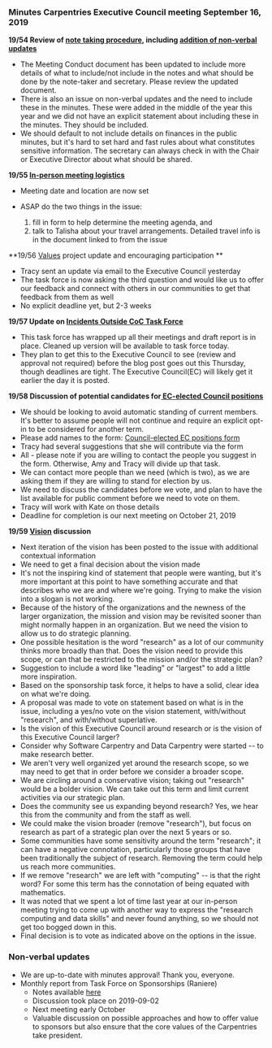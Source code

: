 ### Minutes Carpentries Executive Council meeting September 16, 2019

**19/54 Review of [note taking procedure](https://docs.google.com/document/d/195omPpTOAnwNsUCqbH6S7Wpt9WDqU5joQKGMofTYDmg/edit#), including [addition of non-verbal updates](https://github.com/carpentries-ec/conversations_ec_ed/issues/72)**



- The Meeting Conduct document has been updated to include more details of what to include/not include in the notes and what should be done by the note-taker and secretary. Please review the updated document.
- There is also an issue on non-verbal updates and the need to include these in the minutes. These were added in the middle of the year this year and we did not have an explicit statement about including these in the minutes. They should be included.
- We should default to not include details on finances in the public minutes, but it's hard to set hard and fast rules about what constitutes sensitive information. The secretary can always check in with the Chair or Executive Director about what should be shared.

**19/55 [In-person meeting logistics](https://github.com/carpentries-ec/conversations_ec_ed/issues/74)**

- Meeting date and location are now set

- ASAP do the two things in the issue: 

    1)  fill in form to help determine the meeting agenda, and 
    2) talk to Talisha about your travel arrangements. Detailed travel info is in the document linked to from the issue

  

**19/56 [Values](https://github.com/carpentries-ec/conversations_ec_ed/issues/20) project update and encouraging participation **



- Tracy sent an update via email to the Executive Council yesterday
- The task force is now asking the third question and would like us to offer our feedback and connect with others in our communities to get that feedback from them as well
- No explicit deadline yet, but 2-3 weeks

**19/57 Update on [Incidents Outside CoC Task Force](https://github.com/carpentries/task-forces/blob/master/2019/2019-07-incidents-outside-cocc.md)**



- This task force has wrapped up all their meetings and draft report is in place. Cleaned up version will be available to task force today.
- They plan to get this to the Executive Council to see (review and approval not required) before the blog post goes out this Thursday, though deadlines are tight. The Executive Council(EC) will likely get it earlier the day it is posted.

**19/58 Discussion of potential candidates for[ EC-elected Council positions](https://github.com/carpentries-ec/conversations_ec_ed/issues/73)**



- We should be looking to avoid automatic standing of current members. It's better to assume people will not continue and require an explicit opt-in to be considered for another term.
- Please add names to the form: [Council-elected EC positions form](https://docs.google.com/a/stanford.edu/forms/d/1-BNo8NMS-EVqGiD5oI6J5sUedkJNKAPwhtLv329srHk/edit?usp=drive_web)
- Tracy had several suggestions that she will contribute via the form
- All - please note if you are willing to contact the people you suggest in the form. Otherwise, Amy and Tracy will divide up that task.
- We can contact more people than we need (which is two), as we are asking them if they are willing to stand for election by us.
- We need to discuss the candidates before we vote, and plan to have the list available for public comment before we need to vote on them.
- Tracy will work with Kate on those details
- Deadline for completion is our next meeting on October 21, 2019

**19/59 [Vision](https://github.com/carpentries-ec/conversations_ec_ed/issues/70) discussion**



- Next iteration of the vision has been posted to the issue with additional contextual information
- We need to get a final decision about the vision made
- It's not the inspiring kind of statement that people were wanting, but it's more important at this point to have something accurate and that describes who we are and where we're going. Trying to make the vision into a slogan is not working.
- Because of the history of the organizations and the newness of the larger organization, the mission and vision may be revisited sooner than might normally happen in an organization. But we need the vision to allow us to do strategic planning.
- One possible hesitation is the word "research" as a lot of our community thinks more broadly than that. Does the vision need to provide this scope, or can that be restricted to the mission and/or the strategic plan?
- Suggestion to include a word like "leading" or "largest" to add a little more inspiration.
- Based on the sponsorship task force, it helps to have a solid, clear idea on what we're doing.
- A proposal was made to vote on statement based on what is in the issue, including a yes/no vote on the vision statement, with/without "research", and with/without superlative.
- Is the vision of this Executive Council around research or is the vision of this Executive Council larger?
- Consider why Software Carpentry and Data Carpentry were started -- to make research better. 
- We aren't very well organized yet around the research scope, so we may need to get that in order before we consider a broader scope. 
- We are circling around a conservative vision; taking out "research" would be a bolder vision. We can take out this term and limit current activities via our strategic plan. 
- Does the community see us expanding beyond research? Yes, we hear this from the community and from the staff as well.
- We could make the vision broader (remove "research"), but focus on research as part of a strategic plan over the next 5 years or so.
- Some communities have some sensitivity around the term "research"; it can have a negative connotation, particularly those groups that have been traditionally the subject of research. Removing the term could help us reach more communities.
- If we remove "research" we are left with "computing" -- is that the right word? For some this term has the connotation of being equated with mathematics.
- It was noted that we spent a lot of time last year at our in-person meeting trying to come up with another way to express the "research computing and data skills" and never found anything, so we should not get too bogged down in this.
- Final decision is to vote as indicated above on the options in the issue.

### Non-verbal updates 

*   We are up-to-date with minutes approval! Thank you, everyone.
*   Monthly report from Task Force on Sponsorships (Raniere)
    *   Notes available [here](https://docs.google.com/document/d/1K71w3RRdKF7NRV8XFNLAhdhZrg8lZTbq7VybZ64aNz0/edit?usp=sharing)
    *   Discussion took place on 2019-09-02
    *   Next meeting early October
    *   Valuable discussion on possible approaches and how to offer value to sponsors but also ensure that the core values of the Carpentries take president. 
